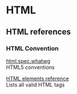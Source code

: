 # HTML
## HTML references

### HTML Convention
[html.spec.whatwg](https://html.spec.whatwg.org/)<br>
HTML5 conventions

[HTML elements reference](https://developer.mozilla.org/en-US/docs/Web/HTML/Element)<br>
Lists all valid HTML tags
